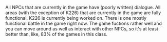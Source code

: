 All NPCs that are currently in the game have (poorly written) dialogue.
All areas (with the exception of K226) that are currently in the game are fully functional.
K226 is currently being worked on.
There is one mostly functional battle in the game right now.
The game fuctions rather well and you can move around as well as interact with other NPCs, so it's at least better than, like, 83% of the games in this class.
